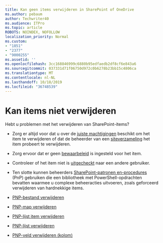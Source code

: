 ```yaml
---
title: Kan geen items verwijderen in SharePoint of OneDrive
ms.author: pebaum
author: Techwriter40
ms.audience: ITPro
ms.topic: article
ROBOTS: NOINDEX, NOFOLLOW
localization_priority: Normal
ms.custom:
- "1851"
- "2377"
- "9000255"
ms.assetid: ''
ms.openlocfilehash: 3cc168846999c6880b95edfaedb2df8cf6e843a6
ms.sourcegitcommit: 037331d71f06750d972c0b6278b23bb15c4806ca
ms.translationtype: MT
ms.contentlocale: nl-NL
ms.lasthandoff: 10/18/2019
ms.locfileid: "36748539"
---
```

# <a name="unable-to-delete-items"></a>Kan items niet verwijderen

Hebt u problemen met het verwijderen van SharePoint-items?

- Zorg er altijd voor dat u over de [juiste machtigingen](https://docs.microsoft.com/sharepoint/default-sharepoint-groups) beschikt om het item te verwijderen of dat de beheerder van een [siteverzameling](https://docs.microsoft.com/sharepoint/customize-sharepoint-site-permissions#add-change-or-remove-a-site-collection-administrator) het item probeert te verwijderen.

- Zorg ervoor dat er geen [bewaarbeleid](https://docs.microsoft.com/office365/securitycompliance/retention-policies) is ingesteld voor het item.

- Controleer of het item niet is [uitgecheckt](https://support.office.com/article/check-out-check-in-or-discard-changes-to-files-in-a-library-7e2c12a9-a874-4393-9511-1378a700f6de) naar een andere gebruiker.

- Ten slotte kunnen beheerders [SharePoint-patronen en-procedures](https://docs.microsoft.com/powershell/sharepoint/sharepoint-pnp/sharepoint-pnp-cmdlets?view=sharepoint-ps#installation) (PnP) gebruiken die een bibliotheek met PowerShell-opdrachten bevatten waarmee u complexe beheeracties uitvoeren, zoals geforceerd verwijderen van hardnekkige items.
- [PNP-bestand verwijderen](https://docs.microsoft.com/powershell/module/sharepoint-pnp/remove-pnpfile?view=sharepoint-ps)
- [PNP-map verwijderen](https://docs.microsoft.com/powershell/module/sharepoint-pnp/remove-pnpfolder?view=sharepoint-ps)
- [PNP-lijst item verwijderen](https://docs.microsoft.com/powershell/module/sharepoint-pnp/remove-pnplistitem?view=sharepoint-ps)
- [PNP-lijst verwijderen](https://docs.microsoft.com/powershell/module/sharepoint-pnp/remove-pnplist?view=sharepoint-ps)
- [PNP-veld verwijderen (kolom)](https://docs.microsoft.com/powershell/module/sharepoint-pnp/remove-pnpfield?view=sharepoint-ps)